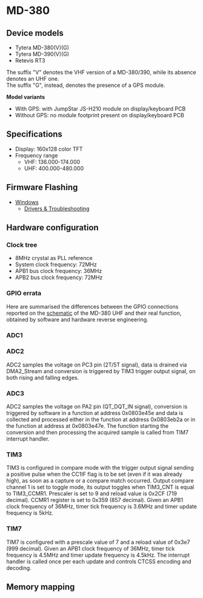 # MD-380
 
## Device models
- Tytera MD-380(V)(G)
- Tytera MD-390(V)(G)
- Retevis RT3

The suffix "V" denotes the VHF version of a MD-380/390, while its absence denotes an UHF one.  
The suffix "G", instead, denotes the presence of a GPS module.

__Model variants__
- With GPS: with JumpStar JS-H210 module on display/keyboard PCB
- Without GPS: no module footprint present on display/keyboard PCB

## Specifications
* Display: 160x128 color TFT
* Frequency range
    * VHF: 136.000-174.000
    * UHF: 400.000-480.000

## Firmware Flashing

- [Windows](../flashing/md-win.md)
  - [Drivers & Troubleshooting](../flashing/win-stm32drivers.md)
<!---
 TODO 
* Linux
* dmr.tools
-->

## Hardware configuration

### Clock tree
* 8MHz crystal as PLL reference
* System clock frequency: 72MHz
* APB1 bus clock frequency: 36MHz
* APB2 bus clock frequency: 72MHz

### GPIO errata
Here are summarised the differences between the GPIO connections reported on the [schematic](https://raw.githubusercontent.com/OpenRTX/OpenRTX-external-docs/main/Schematics/MD380_UHF_schematic.pdf) of the MD-380 UHF and their real function, obtained by software and hardware reverse engineering.

### ADC1

### ADC2
ADC2 samples the voltage on PC3 pin (2T/5T signal), data is drained via DMA2_Stream and conversion is triggered by TIM3 trigger output signal, on both rising and falling edges.

### ADC3
ADC2 samples the voltage on PA2 pin (QT_DQT_IN signal), conversion is triggered by software in a function at address 0x0803e45e and data is collected and processed either in the function at address 0x0803eb2a or in the function at address at 0x0803e47e. The function starting the conversion and then processing the acquired sample is called from TIM7 interrupt handler.

### TIM3
TIM3 is configured in compare mode with the trigger output signal sending a positive pulse when the CC1IF flag is to be set (even if it was already high), as soon as a capture or a compare match occurred. Output compare channel 1 is set to toggle mode, its output toggles when TIM3_CNT is equal to TIM3_CCMR1. Prescaler is set to 9 and reload value is 0x2CF (719 decimal). CCMR1 register is set to 0x359 (857 decimal).
Given an APB1 clock frequency of 36MHz, timer tick frequency is 3.6MHz and timer update frequency is 5kHz.

### TIM7
TIM7 is configured with a prescale value of 7 and a reload value of 0x3e7 (999 decimal). Given an APB1 clock frequency of 36MHz, timer tick frequency is 4.5MHz and timer update frequency is 4.5kHz. The interrupt handler is called once per each update and controls CTCSS encoding and decoding.


## Memory mapping
